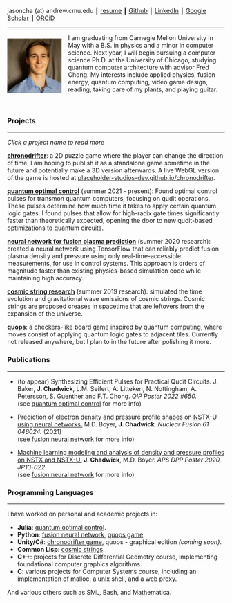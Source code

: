 jasoncha (at) andrew.cmu.edu ┃ [resume](/files/resume.pdf) ┃ [Github](https://github.com/jasonchadwick/) ┃ [LinkedIn](https://linkedin.com/in/jasonchadwick) ┃ [Google Scholar](https://scholar.google.com/citations?user=kE5iFs0AAAAJ&hl=en) ┃ [ORCiD](https://orcid.org/0000-0002-7932-1418)

---

<img style="float: left; width: 25%; margin-right: 15px; margin-top: 10px" src="files/linkedin.jpg">

I am graduating from Carnegie Mellon University in May with a B.S. in physics and a minor in computer science. Next year, I will begin pursuing a computer science Ph.D. at the University of Chicago, studying quantum computer architecture with advisor Fred Chong. My interests include applied physics, fusion energy, quantum computing, video game design, reading, taking care of my plants, and playing guitar.

<br clear="left"/>

### Projects

---

*Click a project name to read more*

[**chronodrifter**](/pages/chronodrifter.md): a 2D puzzle game where the player can change the direction of time. I am hoping to publish it as a standalone game sometime in the future and potentially make a 3D version afterwards. A live WebGL version of the game is hosted at <a href="https://placeholder-studios-dev.github.io/chronodrifter" target="_blank" rel="noopener noreferrer">placeholder-studios-dev.github.io/chronodrifter</a>.

[**quantum optimal control**](/pages/pulses.md) (summer 2021 - present): Found optimal control pulses for transmon quantum computers, focusing on qudit operations. These pulses determine how much time it takes to apply certain quantum logic gates. I found pulses that allow for high-radix gate times significantly faster than theoretically expected, opening the door to new qudit-based optimizations to quantum circuits.

[**neural network for fusion plasma prediction**](/pages/fusion.md) (summer 2020 research): created a neural network using TensorFlow that can reliably predict fusion plasma density and pressure using only real-time-accessible measurements, for use in control systems. This approach is orders of magnitude faster than existing physics-based simulation code while maintaining high accuracy.

[**cosmic string research**](/pages/cosmic-strings.md) (summer 2019 research): simulated the time evolution and gravitational wave emissions of cosmic strings. Cosmic strings are proposed creases in spacetime that are leftovers from the expansion of the universe.

[**quops**](/pages/quops.md): a checkers-like board game inspired by quantum computing, where moves consist of applying quantum logic gates to adjacent tiles. Currently not released anywhere, but I plan to in the future after polishing it more.

### Publications

---

- (to appear) Synthesizing Efficient Pulses for Practical Qudit Circuits. J. Baker, **J. Chadwick**, L.M. Seifert, A. Litteken, N. Nottingham, A. Petersson, S. Guenther and F.T. Chong. *QIP Poster 2022 #650.*
<br>(see [quantum optimal control](/pages/pulses.md) for more info)

- <a href="https://doi.org/10.1088/1741-4326/abe08b" target="_blank" rel="noopener noreferrer">Prediction of electron density and pressure profile shapes on NSTX-U using neural networks.</a> M.D. Boyer, **J. Chadwick**. *Nuclear Fusion 61 046024.* (2021) 
<br>(see [fusion neural network](/pages/fusion.md) for more info)

- <a href="https://meetings.aps.org/Meeting/DPP20/Session/JP13.22" target="_blank" rel="noopener noreferrer">Machine learning modeling and analysis of density and pressure profiles on NSTX and NSTX-U.</a> **J. Chadwick**, M.D. Boyer. *APS DPP Poster 2020, JP13-022*
<br>(see [fusion neural network](/pages/fusion.md) for more info)



### Programming Languages

---

I have worked on personal and academic projects in:

- **Julia**: [quantum optimal control](/pages/pulses.md).
- **Python**: [fusion neural network](/pages/fusion.md), [quops game](/pages/quops.md).
- **Unity/C#**: [chronodrifter game](/pages/chronodrifter.md), quops - graphical edition *(coming soon)*.
- **Common Lisp**: [cosmic strings](/pages/cosmic-strings.md).
- **C++**: projects for Discrete Differential Geometry course, implementing foundational computer graphics algorithms.
- **C**: various projects for Computer Systems course, including an implementation of malloc, a unix shell, and a web proxy.

And various others such as SML, Bash, and Mathematica.
